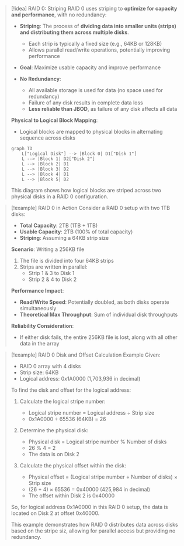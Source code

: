 
> [!idea] RAID 0: Striping
> RAID 0 uses striping to **optimize for capacity and performance**, with no redundancy:
> 
> - **Striping**: The process of **dividing data into smaller units (strips) and distributing them across multiple disks**.
>   - Each strip is typically a fixed size (e.g., 64KB or 128KB)
>   - Allows parallel read/write operations, potentially improving performance
> 
> - **Goal**: Maximize usable capacity and improve performance
> 
> - **No Redundancy**: 
>   - All available storage is used for data (no space used for redundancy)
>   - Failure of any disk results in complete data loss
>   - **Less reliable than JBOD**, as failure of any disk affects all data
> 
> **Physical to Logical Block Mapping**:
> - Logical blocks are mapped to physical blocks in alternating sequence across disks
> 
> ```mermaid
> graph TD
>     L["Logical Disk"] --> |Block 0| D1["Disk 1"]
>     L --> |Block 1| D2["Disk 2"]
>     L --> |Block 2| D1
>     L --> |Block 3| D2
>     L --> |Block 4| D1
>     L --> |Block 5| D2
> ```
> 
> This diagram shows how logical blocks are striped across two physical disks in a RAID 0 configuration.

> [!example] RAID 0 in Action
> Consider a RAID 0 setup with two 1TB disks:
> 
> - **Total Capacity**: 2TB (1TB + 1TB)
> - **Usable Capacity**: 2TB (100% of total capacity)
> - **Striping**: Assuming a 64KB strip size
> 
> **Scenario**: Writing a 256KB file
> 
> 1. The file is divided into four 64KB strips
> 2. Strips are written in parallel:
>    - Strip 1 & 3 to Disk 1
>    - Strip 2 & 4 to Disk 2
> 
> **Performance Impact**:
> - **Read/Write Speed**: Potentially doubled, as both disks operate simultaneously
> - **Theoretical Max Throughput**: Sum of individual disk throughputs
> 
> **Reliability Consideration**:
> - If either disk fails, the entire 256KB file is lost, along with all other data in the array

> [!example] RAID 0 Disk and Offset Calculation Example
> Given:
> - RAID 0 array with 4 disks
> - Strip size: 64KB
> - Logical address: 0x1A0000 (1,703,936 in decimal)
>   
> To find the disk and offset for the logical address:
> 1. Calculate the logical stripe number:
>    - Logical stripe number = Logical address ÷ Strip size
>    - 0x1A0000 ÷ 65536 (64KB) = 26
> 
> 2. Determine the physical disk:
>    - Physical disk = Logical stripe number % Number of disks
>    - 26 % 4 = 2
>    - The data is on Disk 2
> 
> 3. Calculate the physical offset within the disk:
>    - Physical offset = (Logical stripe number ÷ Number of disks) × Strip size
>    - (26 ÷ 4) × 65536 = 0x40000 (425,984 in decimal)
>    - The offset within Disk 2 is 0x40000
>
> So, for logical address 0x1A0000 in this RAID 0 setup, the data is located on Disk 2 at offset 0x40000.
>
> This example demonstrates how RAID 0 distributes data across disks based on the stripe siz, allowing for parallel access but providing no redundancy.
